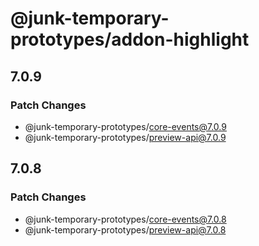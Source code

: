 # @junk-temporary-prototypes/addon-highlight

## 7.0.9

### Patch Changes

- @junk-temporary-prototypes/core-events@7.0.9
- @junk-temporary-prototypes/preview-api@7.0.9

## 7.0.8

### Patch Changes

- @junk-temporary-prototypes/core-events@7.0.8
- @junk-temporary-prototypes/preview-api@7.0.8
